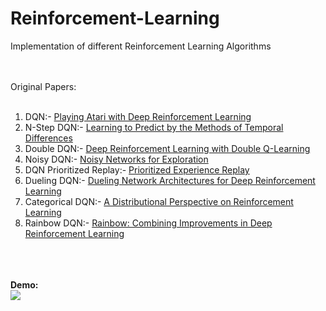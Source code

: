 # Reinforcement-Learning
Implementation of different Reinforcement Learning Algorithms

<br><br>
Original Papers:<br><br>

1. DQN:- [Playing Atari with Deep Reinforcement Learning](https://arxiv.org/pdf/1312.5602.pdf)
2. N-Step DQN:- [Learning to Predict by the Methods of Temporal Differences](https://link.springer.com/content/pdf/10.1007/BF00115009.pdf) 
3. Double DQN:- [Deep Reinforcement Learning with Double Q-Learning](https://arxiv.org/pdf/1509.06461.pdf)
4. Noisy DQN:- [Noisy Networks for Exploration](https://arxiv.org/pdf/1706.10295.pdf)
5. DQN Prioritized Replay:- [Prioritized Experience Replay](https://arxiv.org/pdf/1511.05952.pdf)
6. Dueling DQN:- [Dueling Network Architectures for Deep Reinforcement Learning](https://arxiv.org/pdf/1511.06581.pdf)
7. Categorical DQN:- [A Distributional Perspective on Reinforcement Learning](https://arxiv.org/pdf/1707.06887.pdf)
8. Rainbow DQN:- [Rainbow: Combining Improvements in Deep Reinforcement Learning](https://arxiv.org/pdf/1710.02298.pdf)

<br><br><br>
<b>Demo:</b><br>
![](https://github.com/rohan1198/Super-Mario-Reinforcement-Learning/blob/main/rohan-MarioDuelingDQN/mario.gif)
